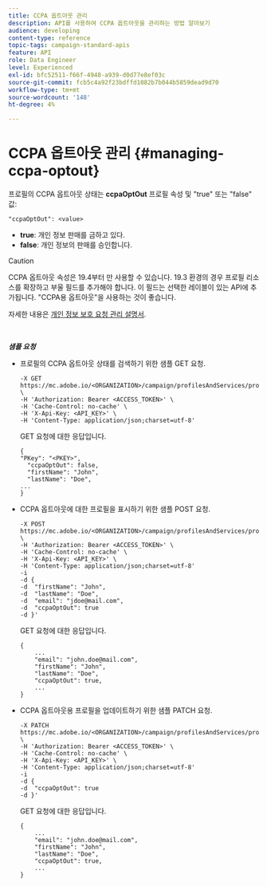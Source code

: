```yaml
---
title: CCPA 옵트아웃 관리
description: API를 사용하여 CCPA 옵트아웃을 관리하는 방법 알아보기
audience: developing
content-type: reference
topic-tags: campaign-standard-apis
feature: API
role: Data Engineer
level: Experienced
exl-id: bfc52511-f66f-4948-a939-d0d77e8ef03c
source-git-commit: fcb5c4a92f23bdffd1082b7b044b5859dead9d70
workflow-type: tm+mt
source-wordcount: '148'
ht-degree: 4%

---
```


# CCPA 옵트아웃 관리 {#managing-ccpa-optout}

프로필의 CCPA 옵트아웃 상태는 **ccpaOptOut** 프로필 속성 및 &quot;true&quot; 또는 &quot;false&quot; 값:

`"ccpaOptOut": <value>`

* **true**: 개인 정보 판매를 금하고 있다.
* **false**: 개인 정보의 판매를 승인합니다.

>[!CAUTION]
>
>CCPA 옵트아웃 속성은 19.4부터 만 사용할 수 있습니다. 19.3 환경의 경우 프로필 리소스를 확장하고 부울 필드를 추가해야 합니다. 이 필드는 선택한 레이블이 있는 API에 추가됩니다. &quot;CCPA용 옵트아웃&quot;을 사용하는 것이 좋습니다.
>
>자세한 내용은 [개인 정보 보호 요청 관리 설명서](../../start/using/privacy-requests.md#sale-of-personal-information-ccpa).

<br/>

***샘플 요청***

* 프로필의 CCPA 옵트아웃 상태를 검색하기 위한 샘플 GET 요청.

   ```
   -X GET https://mc.adobe.io/<ORGANIZATION>/campaign/profilesAndServices/profile/<PKEY> \
   -H 'Authorization: Bearer <ACCESS_TOKEN>' \
   -H 'Cache-Control: no-cache' \
   -H 'X-Api-Key: <API_KEY>' \
   -H 'Content-Type: application/json;charset=utf-8'
   ```

   GET 요청에 대한 응답입니다.

   ```
   {
   "PKey": "<PKEY>",
     "ccpaOptOut": false,
     "firstName": "John",
     "lastName": "Doe",
   ...
   }
   ```

* CCPA 옵트아웃에 대한 프로필을 표시하기 위한 샘플 POST 요청.

   ```
   -X POST https://mc.adobe.io/<ORGANIZATION>/campaign/profilesAndServices/profile/ \
   -H 'Authorization: Bearer <ACCESS_TOKEN>' \
   -H 'Cache-Control: no-cache' \
   -H 'X-Api-Key: <API_KEY>' \
   -H 'Content-Type: application/json;charset=utf-8'
   -i
   -d {
   -d  "firstName": "John",
   -d  "lastName": "Doe",
   -d  "email": "jdoe@mail.com",
   -d  "ccpaOptOut": true
   -d }'
   ```

   GET 요청에 대한 응답입니다.

   ```
   {
       ...
       "email": "john.doe@mail.com",
       "firstName": "John",
       "lastName": "Doe",
       "ccpaOptOut": true,
       ...
   }
   ```

* CCPA 옵트아웃용 프로필을 업데이트하기 위한 샘플 PATCH 요청.

   ```
   -X PATCH https://mc.adobe.io/<ORGANIZATION>/campaign/profilesAndServices/profile/<PKEY> \
   -H 'Authorization: Bearer <ACCESS_TOKEN>' \
   -H 'Cache-Control: no-cache' \
   -H 'X-Api-Key: <API_KEY>' \
   -H 'Content-Type: application/json;charset=utf-8'
   -i
   -d {
   -d  "ccpaOptOut": true
   -d }'
   ```

   GET 요청에 대한 응답입니다.

   ```
   {
       ...
       "email": "john.doe@mail.com",
       "firstName": "John",
       "lastName": "Doe",
       "ccpaOptOut": true,
       ...
   }
   ```
